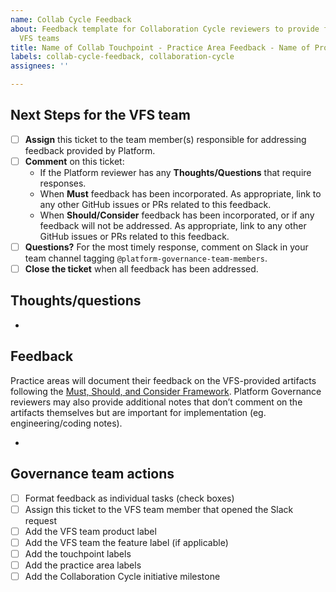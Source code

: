 ```yaml
---
name: Collab Cycle Feedback
about: Feedback template for Collaboration Cycle reviewers to provide feedback to
  VFS teams
title: Name of Collab Touchpoint - Practice Area Feedback - Name of Project
labels: collab-cycle-feedback, collaboration-cycle
assignees: ''

---
```


## Next Steps for the VFS team

- [ ] **Assign** this ticket to the team member(s) responsible for addressing feedback provided by Platform.
- [ ] **Comment** on this ticket:
  - If the Platform reviewer has any **Thoughts/Questions** that require responses.
  - When **Must** feedback has been incorporated. As appropriate, link to any other GitHub issues or PRs related to this feedback.
  - When **Should/Consider** feedback has been incorporated, or if any feedback will not be addressed. As appropriate, link to any other GitHub issues or PRs related to this feedback.
- [ ] **Questions?** For the most timely response, comment on Slack in your team channel tagging `@platform-governance-team-members`.
- [ ] **Close the ticket** when all feedback has been addressed.

## Thoughts/questions

-

## Feedback
Practice areas will document their feedback on the VFS-provided artifacts following the [Must, Should, and Consider Framework](https://depo-platform-documentation.scrollhelp.site/collaboration-cycle/must-should-and-consider-framework-for-feedback). Platform Governance reviewers may also provide additional notes that don’t comment on the artifacts themselves but are important for implementation (eg. engineering/coding notes).

- 

## Governance team actions
- [ ] Format feedback as individual tasks (check boxes)
- [ ] Assign this ticket to the VFS team member that opened the Slack request
- [ ] Add the VFS team product label
- [ ] Add the VFS team the feature label (if applicable)
- [ ] Add the touchpoint labels
- [ ] Add the practice area labels
- [ ] Add the Collaboration Cycle initiative milestone

